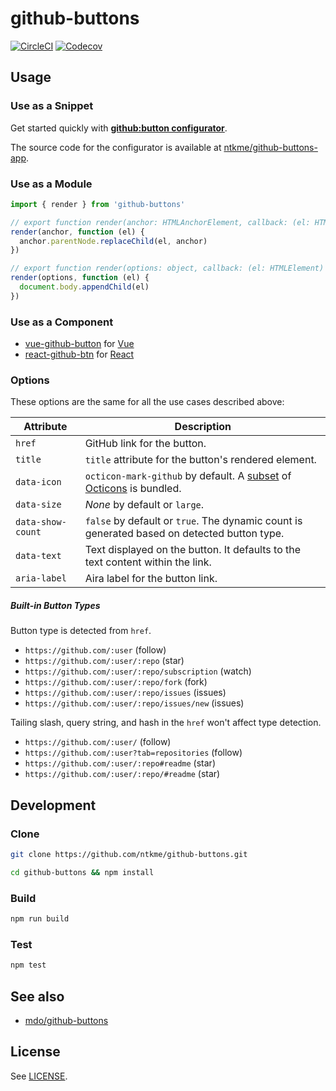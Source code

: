 github-buttons
==============

[![CircleCI](https://img.shields.io/circleci/project/github/ntkme/github-buttons.svg)](https://circleci.com/gh/ntkme/github-buttons)
[![Codecov](https://img.shields.io/codecov/c/github/ntkme/github-buttons.svg)](https://codecov.io/gh/ntkme/github-buttons)

Usage
-----

### Use as a Snippet

Get started quickly with **[github:button configurator](https://buttons.github.io)**.

The source code for the configurator is available at [ntkme/github-buttons-app](https://github.com/ntkme/github-buttons-app).

### Use as a Module

``` javascript
import { render } from 'github-buttons'

// export function render(anchor: HTMLAnchorElement, callback: (el: HTMLElement) => void): void;
render(anchor, function (el) {
  anchor.parentNode.replaceChild(el, anchor)
})

// export function render(options: object, callback: (el: HTMLElement) => void): void;
render(options, function (el) {
  document.body.appendChild(el) 
})
```

### Use as a Component

- [vue-github-button](https://github.com/ntkme/vue-github-button) for [Vue](https://vuejs.org)
- [react-github-btn](https://github.com/ntkme/react-github-btn) for [React](https://reactjs.org)

### Options 

These options are the same for all the use cases described above:

| Attribute         | Description                                                                                                           |
| ---------         | -----------                                                                                                           |
| `href`            | GitHub link for the button.                                                                                           |
| `title`           | `title` attribute for the button's rendered element.                                                                  |
| `data-icon`       | `octicon-mark-github` by default. A [subset](rollup.config.js) of [Octicons](https://octicons.github.com) is bundled. |
| `data-size`       | _None_ by default or `large`.                                                                                         |
| `data-show-count` | `false` by default or `true`. The dynamic count is generated based on detected button type.                           |
| `data-text`       | Text displayed on the button. It defaults to the text content within the link.                                        |
| `aria-label`      | Aira label for the button link.                                                                                       |

##### Built-in Button Types

Button type is detected from `href`.

- `https://github.com/:user` (follow)
- `https://github.com/:user/:repo` (star)
- `https://github.com/:user/:repo/subscription` (watch)
- `https://github.com/:user/:repo/fork` (fork)
- `https://github.com/:user/:repo/issues` (issues)
- `https://github.com/:user/:repo/issues/new` (issues)

Tailing slash, query string, and hash in the `href` won't affect type detection.

- `https://github.com/:user/` (follow)
- `https://github.com/:user?tab=repositories` (follow)
- `https://github.com/:user/:repo#readme` (star)
- `https://github.com/:user/:repo/#readme` (star)


Development
-----------

### Clone

``` sh
git clone https://github.com/ntkme/github-buttons.git
```

``` sh
cd github-buttons && npm install
```

### Build

``` sh
npm run build
```

### Test

``` sh
npm test
```



See also
--------

- [mdo/github-buttons](https://ghbtns.com)



License
-------

See [LICENSE](LICENSE).
